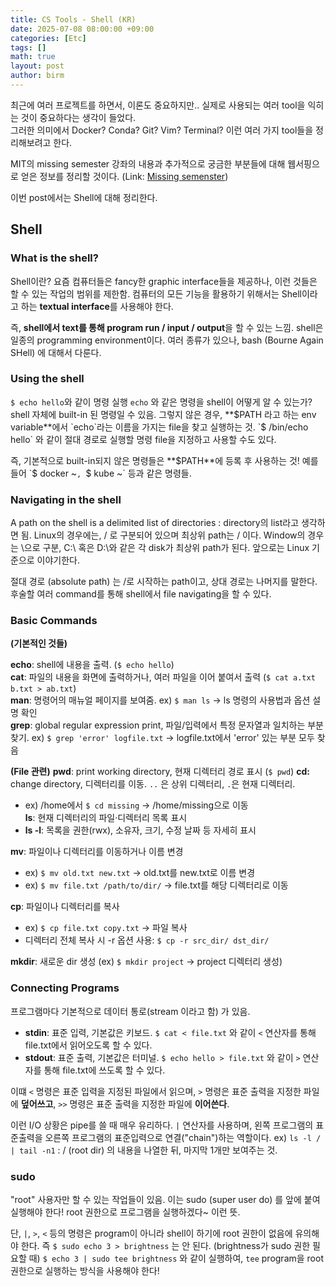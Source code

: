 ```yaml
---
title: CS Tools - Shell (KR)
date: 2025-07-08 08:00:00 +09:00
categories: [Etc]
tags: []       
math: true
layout: post
author: birm
---
```


최근에 여러 프로젝트를 하면서, 이론도 중요하지만.. 실제로 사용되는 여러 tool을 익히는 것이 중요하다는 생각이 들었다.               
그러한 의미에서 Docker? Conda? Git? Vim? Terminal? 이런 여러 가지 tool들을 정리해보려고 한다.                      

MIT의 missing semester 강좌의 내용과 추가적으로 궁금한 부분들에 대해 웹서핑으로 얻은 정보를 정리할 것이다.
(Link: [Missing semenster](https://missing.csail.mit.edu/))     

이번 post에서는 Shell에 대해 정리한다.

## Shell
### What is the shell?
Shell이란? 요즘 컴퓨터들은 fancy한 graphic interface들을 제공하나, 이런 것들은 할 수 있는 작업의 범위를 제한함. 컴퓨터의 모든 기능을 활용하기 위해서는 Shell이라고 하는 **textual interface**를 사용해야 한다.

즉, **shell에서 text를 통해 program run / input / output**을 할  수 있는 느낌.
shell은 일종의 programming environment이다.
여러 종류가 있으나, bash (Bourne Again SHell) 에 대해서 다룬다.
### Using the shell
`$ echo hello`와 같이 명령 실행
`echo` 와 같은 명령을 shell이 어떻게 알 수 있는가? 
shell 자체에 built-in 된 명령일 수 있음. 그렇지 않은 경우, **$PATH 라고 하는 env variable**에서 `echo`라는 이름을 가지는 file을 찾고 실행하는 것.
`$ /bin/echo hello` 와 같이 절대 경로로 실행할 명령 file을 지정하고 사용할 수도 있다.

즉, 기본적으로 built-in되지 않은 명령들은 **$PATH**에 등록 후 사용하는 것! 
예를 들어 `$ docker ~`, `$ kube ~` 등과 같은 명령들.
### Navigating in the shell
A path on the shell is a delimited list of directories : directory의 list라고 생각하면 됨.
Linux의 경우에는, / 로 구분되어 있으며 최상위 path는 / 이다. 
Window의 경우는 \으로 구분, C:\ 혹은 D:\와 같은 각 disk가 최상위 path가 된다. 
앞으로는 Linux 기준으로 이야기한다.

절대 경로 (absolute path) 는 /로 시작하는 path이고, 상대 경로는 나머지를 말한다.
후술할 여러 command를 통해 shell에서 file navigating을 할 수 있다.
### Basic Commands
**(기본적인 것들)**

**echo**: shell에 내용을 출력. (`$ echo hello`)          
**cat**: 파일의 내용을 화면에 출력하거나, 여러 파일을 이어 붙여서 출력 (`$ cat a.txt b.txt > ab.txt`)               
**man**: 명령어의 매뉴얼 페이지를 보여줌. ex) `$ man ls` → ls 명령의 사용법과 옵션 설명 확인           
**grep**: global regular expression print, 파일/입력에서 특정 문자열과 일치하는 부분 찾기. ex) `$ grep 'error' logfile.txt` → logfile.txt에서 'error' 있는 부분 모두 찾음             

**(File 관련)**
**pwd**: print working directory, 현재 디렉터리 경로 표시 (`$ pwd`)
**cd:** change directory, 디렉터리를 이동. `..` 은 상위 디렉터리, `.`은 현재 디렉터리.
- ex) /home에서 `$ cd missing` → /home/missing으로 이동          
**ls**: 현재 디렉터리의 파일·디렉터리 목록 표시
- **ls -l**: 목록을 권한(rwx), 소유자, 크기, 수정 날짜 등 자세히 표시

**mv**: 파일이나 디렉터리를 이동하거나 이름 변경
- ex) `$ mv old.txt new.txt` → old.txt를 new.txt로 이름 변경
- ex) `$ mv file.txt /path/to/dir/` → file.txt를 해당 디렉터리로 이동

**cp**: 파일이나 디렉터리를 복사
- ex) `$ cp file.txt copy.txt` → 파일 복사
- 디렉터리 전체 복사 시 -r 옵션 사용: `$ cp -r src_dir/ dst_dir/`

**mkdir**: 새로운 dir 생성 (ex) `$ mkdir project` → project 디렉터리 생성)
### Connecting Programs
프로그램마다 기본적으로 데이터 통로(stream 이라고 함) 가 있음.
- **stdin**: 표준 입력, 기본값은 키보드. `$ cat < file.txt` 와 같이 `<` 연산자를 통해 file.txt에서 읽어오도록 할 수 있다.
- **stdout**: 표준 출력, 기본값은 터미널. `$ echo hello > file.txt` 와 같이 `>` 연산자를 통해 file.txt에 쓰도록 할 수 있다.

이떄 `<` 명령은 표준 입력을 지정된 파일에서 읽으며, `>` 명령은 표준 출력을 지정한 파일에 **덮어쓰고**, `>>` 명령은 표준 출력을 지정한 파일에 **이어쓴다**.

이런 I/O 상황은 pipe를 쓸 때 매우 유리하다. `|` 연산자를 사용하며, 왼쪽 프로그램의 표준출력을 오른쪽 프로그램의 표준입력으로 연결("chain")하는 역할이다.
ex) `ls -l / | tail -n1` : / (root dir) 의 내용을 나열한 뒤, 마지막 1개만 보여주는 것.

### sudo
"root" 사용자만 할 수 있는 작업들이 있음. 이는 sudo (super user do) 를 앞에 붙여 실행해야 한다! root 권한으로 프로그램을 실행하겠다~ 이런 뜻.

단, `|`, `>`, `<` 등의 명령은 program이 아니라 shell이 하기에 root 권한이 없음에 유의해야 한다. 즉 `$ sudo echo 3 > brightness` 는 안 된다. (brightness가 sudo 권한 필요할 때)
`$ echo 3 | sudo tee brightness` 와 같이 실행하여, `tee` program을 root 권한으로 실행하는 방식을 사용해야 한다!



